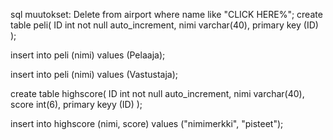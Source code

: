 sql muutokset:
Delete from airport where name like "CLICK HERE%";
create table peli(
  ID int not null auto_increment,
  nimi varchar(40),
  primary key (ID)
);

insert into peli (nimi) values (Pelaaja);

insert into peli (nimi) values (Vastustaja);

create table highscore(
  ID int not null auto_increment,
  nimi varchar(40),
  score int(6),
  primary keyy (ID)
);

insert into highscore (nimi, score) values ("nimimerkki", "pisteet");
